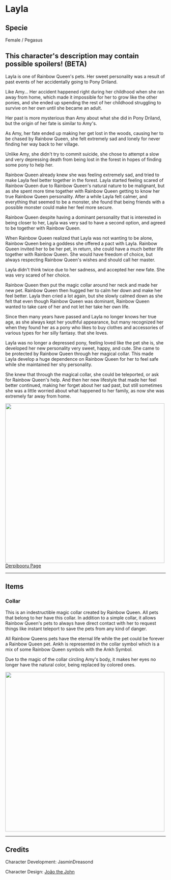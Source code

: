 # Layla

## Specie

Female / Pegasus

## This character's description may contain possible spoilers! (BETA)

Layla is one of Rainbow Queen's pets. Her sweet personality was a result of past events of her accidentally going to Pony Driland.

Like Amy... Her accident happened right during her childhood when she ran away from home, which made it impossible for her to grow like the other ponies, and she ended up spending the rest of her childhood struggling to survive on her own until she became an adult.

Her past is more mysterious than Amy about what she did in Pony Driland, but the origin of her fate is similar to Amy's.

As Amy, her fate ended up making her get lost in the woods, causing her to be chased by Rainbow Queen, she felt extremely sad and lonely for never finding her way back to her village.

Unlike Amy, she didn't try to commit suicide, she chose to attempt a slow and very depressing death from being lost in the forest in hopes of finding some pony to help her.

Rainbow Queen already knew she was feeling extremely sad, and tried to make Layla feel better together in the forest. Layla started feeling scared of Rainbow Queen due to Rainbow Queen's natural nature to be malignant, but as she spent more time together with Rainbow Queen getting to know her true Rainbow Queen personality. After a while Layla felt calmer, and everything that seemed to be a monster, she found that being friends with a possible monster could make her feel more secure.

Rainbow Queen despite having a dominant personality that is interested in being closer to her, Layla was very sad to have a second option, and agreed to be together with Rainbow Queen.

When Rainbow Queen realized that Layla was not wanting to be alone, Rainbow Queen being a goddess she offered a pact with Layla. Rainbow Queen invited her to be her pet, in return, she could have a much better life together with Rainbow Queen. She would have freedom of choice, but always respecting Rainbow Queen's wishes and should call her master.

Layla didn't think twice due to her sadness, and accepted her new fate. She was very scared of her choice.

Rainbow Queen then put the magic collar around her neck and made her new pet. Rainbow Queen then hugged her to calm her down and make her feel better. Layla then cried a lot again, but she slowly calmed down as she felt that even though Rainbow Queen was dominant, Rainbow Queen wanted to take care of her and not let her take her own life.

Since then many years have passed and Layla no longer knows her true age, as she always kept her youthful appearance, but many recognized her when they found her as a pony who likes to buy clothes and accessories of various types for her silly fantasy. that she loves.

Layla was no longer a depressed pony, feeling loved like the pet she is, she developed her new personality very sweet, happy, and cute. She came to be protected by Rainbow Queen through her magical collar. This made Layla develop a huge dependence on Rainbow Queen for her to feel safe while she maintained her shy personality.

She knew that through the magical collar, she could be teleported, or ask for Rainbow Queen's help. And then her new lifestyle that made her feel better continued, making her forget about her sad past, but still sometimes she was a little worried about what happened to her family, as now she was extremely far away from home.

<img src="https://ipfs.io/ipfs/QmVeuDoUJXar11gceMxFhNN2KJnu4FfWhWp739e4pgjBXe" height="500">
<a href="https://derpibooru.org/images/2737673" target="_blank">Derpibooru Page</a>

<hr/>

## Items

### Collar

This is an indestructible magic collar created by Rainbow Queen. All pets that belong to her have this collar. In addition to a simple collar, it allows Rainbow Queen's pets to always have direct contact with her to request things like instant teleport to save the pets from any kind of danger.

All Rainbow Queens pets have the eternal life while the pet could be forever a Rainbow Queen pet. Ankh is represented in the collar symbol which is a mix of some Rainbow Queen symbols with the Ankh Symbol.

Due to the magic of the collar circling Amy's body, it makes her eyes no longer have the natural color, being replaced by colored ones.

<img src="https://ipfs.io/ipfs/QmPXBR8NP5pGeJ4hEjAQ7ctEsj88GzMUNae1PorLUs4KeL" height="500">

<hr/>

## Credits

Character Development: JasminDreasond

Character Design: <a href="https://derpibooru.org/tags/artist-colon-joaothejohn" target="_blank">João the John</a>
